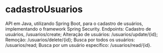 # cadastroUsuarios
API em Java, utilizando Spring Boot, para o cadastro de usuários, implementando o framework Spring Security.
Endpoints:
Cadastro de usuários, /usuarios/create;
Alteração de usuários: /usuarios/update/{id};
Remoção: /usuarios/delete/{id};
Busca por todos os usuários: /usuarios/read;
Busca por um usuário específico: /usuarios/read/{id}.